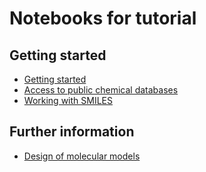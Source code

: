 
Notebooks for tutorial
========================


Getting started
------------------------

- [Getting started](https://nbviewer.jupyter.org/github/mojaie/graphmol.jl/blob/master/notebook/gettingStarted.ipynb)
- [Access to public chemical databases](https://nbviewer.jupyter.org/github/mojaie/graphmol.jl/blob/master/notebook/publicAPIaccess.ipynb)
- [Working with SMILES](https://nbviewer.jupyter.org/github/mojaie/graphmol.jl/blob/master/notebook/SMILES.ipynb)



Further information
------------------------

- [Design of molecular models](https://nbviewer.jupyter.org/github/mojaie/graphmol.jl/blob/master/notebook/molecularModelDesign.ipynb)
